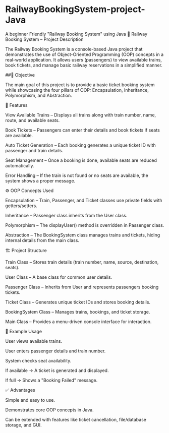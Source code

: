 # RailwayBookingSystem-project-Java
A beginner Friendly "Railway Booking System" using Java
🚆 Railway Booking System – Project Description

The Railway Booking System is a console-based Java project that demonstrates the use of Object-Oriented Programming (OOP) concepts in a real-world application. It allows users (passengers) to view available trains, book tickets, and manage basic railway reservations in a simplified manner.

##🎯 Objective

The main goal of this project is to provide a basic ticket booking system while showcasing the four pillars of OOP: Encapsulation, Inheritance, Polymorphism, and Abstraction.

🧩 Features

View Available Trains – Displays all trains along with train number, name, route, and available seats.

Book Tickets – Passengers can enter their details and book tickets if seats are available.

Auto Ticket Generation – Each booking generates a unique ticket ID with passenger and train details.

Seat Management – Once a booking is done, available seats are reduced automatically.

Error Handling – If the train is not found or no seats are available, the system shows a proper message.

⚙️ OOP Concepts Used

Encapsulation – Train, Passenger, and Ticket classes use private fields with getters/setters.

Inheritance – Passenger class inherits from the User class.

Polymorphism – The displayUser() method is overridden in Passenger class.

Abstraction – The BookingSystem class manages trains and tickets, hiding internal details from the main class.

🏗️ Project Structure

Train Class – Stores train details (train number, name, source, destination, seats).

User Class – A base class for common user details.

Passenger Class – Inherits from User and represents passengers booking tickets.

Ticket Class – Generates unique ticket IDs and stores booking details.

BookingSystem Class – Manages trains, bookings, and ticket storage.

Main Class – Provides a menu-driven console interface for interaction.

📌 Example Usage

User views available trains.

User enters passenger details and train number.

System checks seat availability.

If available → A ticket is generated and displayed.

If full → Shows a "Booking Failed" message.

✅ Advantages

Simple and easy to use.

Demonstrates core OOP concepts in Java.

Can be extended with features like ticket cancellation, file/database storage, and GUI.
